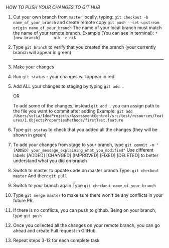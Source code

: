 *HOW TO PUSH YOUR CHANGES TO GIT HUB*

1. Cut your own branch from `master` locally, typing:
    `git checkout -b name_of_your_branch`
    and create remote copy
    `git push --set-upstream origin name_of_your_branch`
    The name of your local branch must match the name of your remote branch.
        Example (You can see in terminal):
        `* [new branch]      nik -> nik`

2. Type `git branch` to verify that you created the branch
    (your currently branch will appear in green)
    
    ----
3. Make your changes

4. Run `git status` - your changes will appear in red    

5. Add ALL your changes to staging by typing `git add .`
    
    OR
    
   To add some of the changes, instead `git add .` you can assign path to the file
    you want to commit after adding
    Example: `git add /Users/sofia/IdeaProjects/AssessmentControl/src/test/resources/features/1.ObjectsPropertiesMethods/firstTest.feature`

6. Type `git status` to check that you added all the changes
    (they will be shown in green)

7. To add your changes from stage to your branch, type `git commit -m "[ADDED] your_message_explaining_what_you_modified"`
    Use different labels [ADDED] [CHANGED] [IMPROVED] [FIXED] [DELETED]
    to better understand what you did on branch

8. Switch to master to update code on master branch
    Type: `git checkout master`
    And then: `git pull`
    
9. Switch to your branch again
    Type `git checkout name_of_your_branch`

10. Type `git merge master` to make sure there won't be any conflicts in your future PR.

11. If there is no conflicts, you can push to github.
    Being on your branch, type `git push`
    
12. Once you collected all the changes on your remote branch, 
    you can go ahead and create Pull request in GitHub.    

13. Repeat steps 3-12 for each complete task